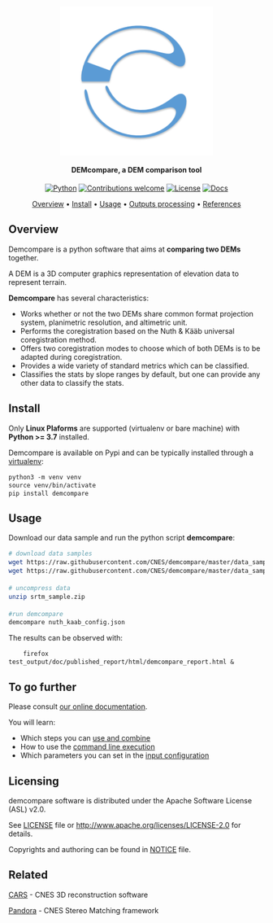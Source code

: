 <div align="center">
  <a href="https://github.com/CNES/demcompare"><img src="docs/source/images/demcompare_picto.png" alt="Demcompare" title="Demcompare"  width="300" align="center"></a>

<h4 align="center">DEMcompare, a DEM comparison tool  </h4>

[![Python](https://img.shields.io/badge/python-v3.7+-blue.svg)](https://www.python.org/downloads/release/python-360/)
[![Contributions welcome](https://img.shields.io/badge/contributions-welcome-orange.svg)](CONTRIBUTING.md)
[![License](https://img.shields.io/badge/License-Apache%202.0-blue.svg)](https://opensource.org/licenses/Apache-2.0/)
[![Docs](https://readthedocs.org/projects/demcompare/badge/?version=latest)]('https://demcompare.readthedocs.io/?badge=latest)

<p align="center">
  <a href="#overview">Overview</a> •
  <a href="#install">Install</a> •
  <a href="#usage">Usage</a> •
  <a href="#outputs-processing">Outputs processing</a> •
  <a href="#references">References</a>
</p>
</div>

## Overview

Demcompare is a python software that aims at **comparing two DEMs** together.   

A DEM is a 3D computer graphics representation of elevation data to represent terrain.

**Demcompare** has several characteristics:

* Works whether or not the two DEMs share common format projection system, planimetric resolution, and altimetric unit.
* Performs the coregistration based on the Nuth & Kääb universal coregistration method.
* Offers two coregistration modes to choose which of both DEMs is to be adapted during coregistration. 
* Provides a wide variety of standard metrics which can be classified.
* Classifies the stats by slope ranges by default, but one can provide any other data to classify the stats.

## Install

Only **Linux Plaforms** are supported (virtualenv or bare machine) with **Python >= 3.7** installed.

Demcompare is available on Pypi and can be typically installed through a [virtualenv](https://docs.python.org/3/library/venv):

```
python3 -m venv venv
source venv/bin/activate
pip install demcompare
```

## Usage

Download our data sample and run the python script **demcompare**:


```bash
# download data samples
wget https://raw.githubusercontent.com/CNES/demcompare/master/data_samples/images/srtm_sample.zip  # input stereo pair
wget https://raw.githubusercontent.com/CNES/demcompare/master/data_samples/json_conf_files/nuth_kaab_config.json # configuration file

# uncompress data
unzip srtm_sample.zip 

#run demcompare
demcompare nuth_kaab_config.json
```

The results can be observed with:

```
    firefox test_output/doc/published_report/html/demcompare_report.html &
```

## To go further

Please consult [our online documentation](https://demcompare.readthedocs.io).

You will learn:
- Which steps you can [use and combine](https://demcompare.readthedocs.io/en/latest/userguide/step_by_step.html)
- How to use the [command line execution](https://demcompare.readthedocs.io/en/latest/userguide/command_line_execution.html)
- Which parameters you can set in the [input configuration](https://demcompare.readthedocs.io/en/latest/userguide/inputs.html)


## Licensing

demcompare software is distributed under the Apache Software License (ASL) v2.0.

See [LICENSE](./LICENSE) file or http://www.apache.org/licenses/LICENSE-2.0 for details.

Copyrights and authoring can be found in [NOTICE](./NOTICE) file.

## Related

[CARS](https://github.com/CNES/CARS) - CNES 3D reconstruction software

[Pandora](https://github.com/CNES/pandora) - CNES Stereo Matching framework
